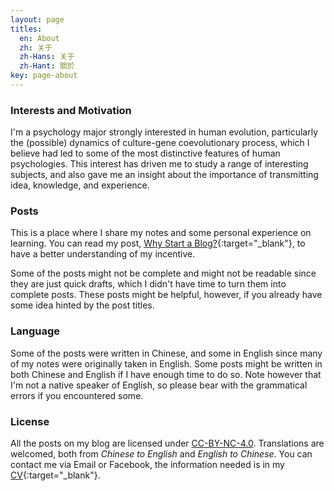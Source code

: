 ```yaml
---
layout: page
titles:
  en: About
  zh: 关于
  zh-Hans: 关于
  zh-Hant: 關於
key: page-about
---
```


### Interests and Motivation

I'm a psychology major strongly interested in human evolution, particularly the (possible) dynamics of culture-gene coevolutionary process, which I believe had led to some of the most distinctive features of human psychologies. This interest has driven me to study a range of interesting subjects, and also gave me an insight about the importance of transmitting idea, knowledge, and experience.

### Posts

This is a place where I share my notes and some personal experience on learning. You can read my post, [Why Start a Blog?](https://liao961120.github.io/2017/11/26/why-start-a-blog.html){:target="_blank"}, to have a better understanding of  my incentive.

Some of the posts might not be complete and might not be readable since they are just quick drafts, which I didn't have time to turn them into complete posts. These posts might be helpful, however, if you already have some idea hinted by the post titles.


### Language

Some of the posts were written in Chinese, and some in English since many of my notes were originally taken in English. Some posts might be written in both Chinese and English if I have enough time to do so. Note however that I'm not a native speaker of English, so please bear with the grammatical errors if you encountered some.

### License

All the posts on my blog are licensed under <a rel="license" href="http://creativecommons.org/licenses/by-nc/4.0/" target="_blank">CC-BY-NC-4.0</a>. Translations are welcomed, both from *Chinese to English* and *English to Chinese*. You can contact me via Email or Facebook, the information needed is in my [CV](cv.html){:target="_blank"}.

<br>
